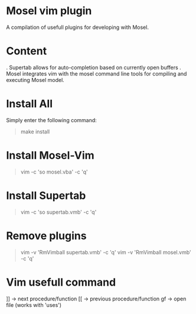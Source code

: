 Mosel vim plugin
================

A compilation of usefull plugins for developing with
Mosel.

Content
=======
. Supertab allows for auto-completion based on currently open buffers
. Mosel integrates vim with the mosel command line tools for
  compiling and executing Mosel model.

Install All
===========
Simply enter the following command:
> make install

Install Mosel-Vim
=================
> vim -c 'so mosel.vba' -c 'q'

Install Supertab
================
> vim -c 'so supertab.vmb' -c 'q'

Remove plugins
==============
> vim -v 'RmVimball supertab.vmb' -c 'q'
> vim -v 'RmVimball mosel.vmb' -c 'q'

Vim usefull command
===================
]] -> next procedure/function
[[ -> previous procedure/function
gf -> open file (works with 'uses')

